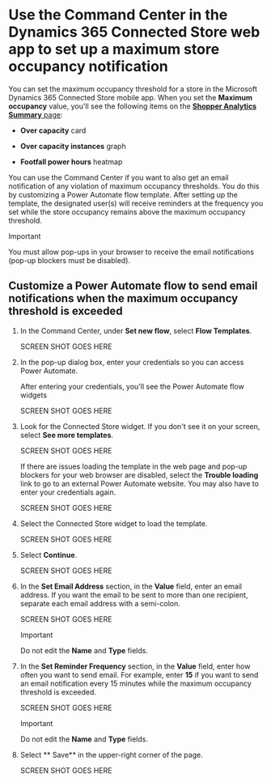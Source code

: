 

# Use the Command Center in the Dynamics 365 Connected Store web app to set up a maximum store occupancy notification 

You can set the maximum occupancy threshold for a store in the Microsoft Dynamics 365 Connected Store mobile app. When you set the **Maximum occupancy** value, 
you'll see the following items on the [**Shopper Analytics Summary** page](shopper-analytics-summary-page.md):

- **Over capacity** card

- **Over capacity instances** graph

- **Footfall power hours** heatmap

You can use the Command Center if you want to also get an email notification of any violation of maximum occupancy thresholds. You do this by customizing a 
Power Automate flow template. After setting up the template, the designated user(s) will receive reminders at the frequency you set while the store occupancy 
remains above the maximum occupancy threshold.

> [!IMPORTANT]
> You must allow pop-ups in your browser to receive the email notifications (pop-up blockers must be disabled).

## Customize a Power Automate flow to send email notifications when the maximum occupancy threshold is exceeded

1. In the Command Center, under **Set new flow**, select **Flow Templates**.

    SCREEN SHOT GOES HERE
    
2. In the pop-up dialog box, enter your credentials so you can access Power Automate.

    After entering your credentials, you'll see the Power Automate flow widgets
   
    SCREEN SHOT GOES HERE
    
3. Look for the Connected Store widget. If you don't see it on your screen, select **See more templates**.

    SCREEN SHOT GOES HERE
    
    If there are issues loading the template in the web page and pop-up blockers for your web browser are disabled, select the **Trouble loading** link to go to an external Power Automate website. You may also have to enter your credentials again.
    
    SCREEN SHOT GOES HERE
    
4. Select the Connected Store widget to load the template.

    SCREEN SHOT GOES HERE

5. Select **Continue**.

    SCREEN SHOT GOES HERE

6. In the **Set Email Address** section, in the **Value** field, enter an email address. If you want the email to be sent to more than one recipient, separate each email address with a semi-colon. 

    SCREEN SHOT GOES HERE

    > [!IMPORTANT]
    > Do not edit the **Name** and **Type** fields.
    
7. In the **Set Reminder Frequency** section, in the **Value** field, enter how often you want to send email. For example, enter **15** if you want to send an email notification every 15 minutes while the maximum occupancy threshold is exceeded.

    SCREEN SHOT GOES HERE
    
    > [!IMPORTANT]
    > Do not edit the **Name** and **Type** fields.
    
8. Select ** Save** in the upper-right corner of the page.

    SCREEN SHOT GOES HERE
    
    


